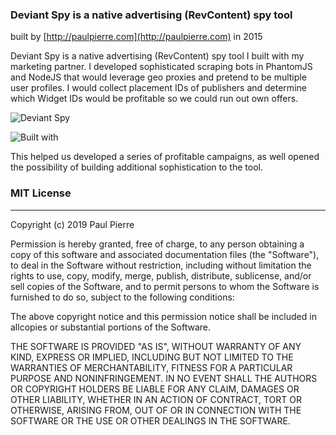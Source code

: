 ### Deviant Spy is a native advertising (RevContent) spy tool


built by [http://paulpierre.com](http://paulpierre.com) in 2015

Deviant Spy is a native advertising (RevContent) spy tool I built with my marketing partner. I developed sophisticated scraping bots in PhantomJS and NodeJS that would leverage geo proxies and pretend to be multiple user profiles. I would collect placement IDs of publishers and determine which Widget IDs would be profitable so we could run out own offers. 

![Deviant Spy](http://paulpierre.com/img/deviantspy_1.jpg) 

![Built with](https://i.imgur.com/WinJ9US.png) 

This helped us developed a series of profitable campaigns, as well opened the possibility of building additional sophistication to the tool.


### MIT License
- - -

Copyright (c) 2019 Paul Pierre

Permission is hereby granted, free of charge, to any person obtaining a copy
of this software and associated documentation files (the "Software"), to deal
in the Software without restriction, including without limitation the rights
to use, copy, modify, merge, publish, distribute, sublicense, and/or sell
copies of the Software, and to permit persons to whom the Software is
furnished to do so, subject to the following conditions:

The above copyright notice and this permission notice shall be included in allcopies or substantial portions of the Software.

THE SOFTWARE IS PROVIDED "AS IS", WITHOUT WARRANTY OF ANY KIND, EXPRESS OR IMPLIED, INCLUDING BUT NOT LIMITED TO THE WARRANTIES OF MERCHANTABILITY, FITNESS FOR A PARTICULAR PURPOSE AND NONINFRINGEMENT. IN NO EVENT SHALL THE
AUTHORS OR COPYRIGHT HOLDERS BE LIABLE FOR ANY CLAIM, DAMAGES OR OTHER LIABILITY, WHETHER IN AN ACTION OF CONTRACT, TORT OR OTHERWISE, ARISING FROM, OUT OF OR IN CONNECTION WITH THE SOFTWARE OR THE USE OR OTHER DEALINGS IN THE SOFTWARE.

